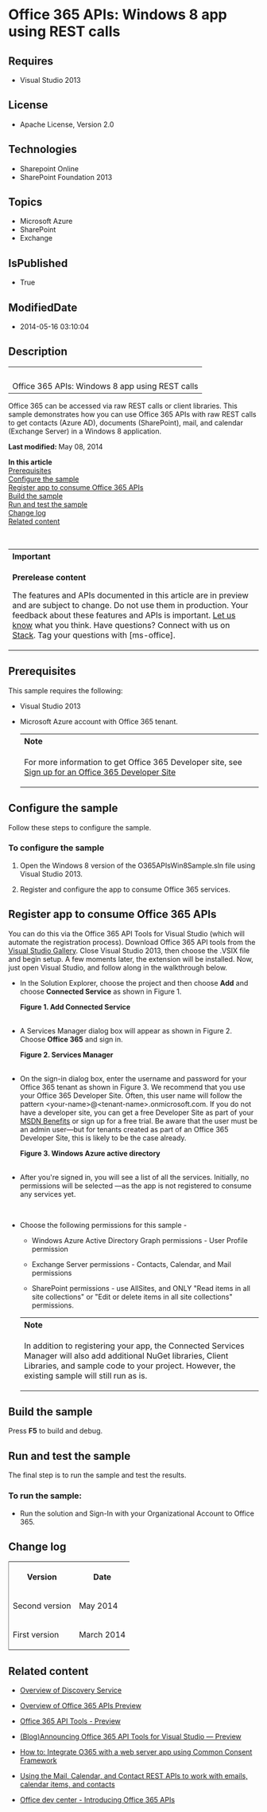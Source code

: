 # Office 365 APIs: Windows 8 app using REST calls
## Requires
* Visual Studio 2013
## License
* Apache License, Version 2.0
## Technologies
* Sharepoint Online
* SharePoint Foundation 2013
## Topics
* Microsoft Azure
* SharePoint
* Exchange
## IsPublished
* True
## ModifiedDate
* 2014-05-16 03:10:04
## Description

<div id="header">
<table id="bottomTable" cellspacing="0" cellpadding="0">
<tbody>
<tr id="headerTableRow1">
<td align="left"><span id="runningHeaderText">&nbsp;</span></td>
</tr>
<tr id="headerTableRow2">
<td align="left"><span id="nsrTitle">Office 365 APIs: Windows 8 app using REST calls</span></td>
</tr>
</tbody>
</table>
</div>
<div id="mainSection">
<div id="mainBody">
<div>
<p>Office 365 can be accessed via raw REST calls or client libraries. This sample demonstrates how you can use Office 365 APIs with raw REST calls to get contacts (Azure AD), documents (SharePoint), mail, and calendar (Exchange Server) in a Windows 8 application.</p>
</div>
<div>
<p><strong>Last modified: </strong>May 08, 2014</p>
<p><strong>In this article</strong> <br>
<a href="#sectionSection0">Prerequisites</a> <br>
<a href="#sectionSection1">Configure the sample</a> <br>
<a href="#sectionSection2">Register app to consume Office 365 APIs</a> <br>
<a href="#sectionSection3">Build the sample</a> <br>
<a href="#sectionSection4">Run and test the sample</a> <br>
<a href="#sectionSection5">Change log</a> <br>
<a href="#sectionSection6">Related content</a></p>
<p>&nbsp;</p>
<div>
<table cellspacing="0" cellpadding="0" width="100%">
<tbody>
<tr>
<th align="left"><strong>Important</strong> </th>
</tr>
<tr>
<td>
<p><strong>Prerelease content</strong></p>
<p>The features and APIs documented in this article are in preview and are subject to change. Do not use them in production. Your feedback about these features and APIs is important.
<a href="http://officespdev.uservoice.com/" target="_blank">Let us know</a> what you think. Have questions? Connect with us on
<a href="https://stackoverflow.com/users/login?returnurl=%2fquestions%2fask%3ftags%3dms-office%2cpreview" target="_blank">
Stack</a>. Tag your questions with [ms-office].</p>
</td>
</tr>
</tbody>
</table>
</div>
</div>
<h2>Prerequisites</h2>
<div id="sectionSection0">
<p>This sample requires the following:</p>
<ul>
<li>
<p>Visual Studio 2013</p>
</li><li>
<p>Microsoft Azure account with Office 365 tenant.</p>
<div>
<table cellspacing="0" cellpadding="0" width="100%">
<tbody>
<tr>
<th align="left"><strong>Note</strong> </th>
</tr>
<tr>
<td>
<p>For more information to get Office 365 Developer site, see <a href="http://msdn.microsoft.com/library/office/fp179924(v=office.15)" target="_blank">
Sign up for an Office 365 Developer Site</a></p>
</td>
</tr>
</tbody>
</table>
</div>
</li></ul>
</div>
<h2>Configure the sample</h2>
<div id="sectionSection1">
<p>Follow these steps to configure the sample.</p>
<h3>To configure the sample</h3>
<div>
<ol>
<li>
<p>Open the Windows 8 version of the O365APIsWin8Sample.sln file using Visual Studio 2013.</p>
</li><li>
<p>Register and configure the app to consume Office 365 services.</p>
</li></ol>
</div>
</div>
<h2>Register app to consume Office 365 APIs</h2>
<div id="sectionSection2">
<p>You can do this via the Office 365 API Tools for Visual Studio (which will automate the registration process). Download Office 365 API tools from the
<a href="http://visualstudiogallery.msdn.microsoft.com/7e947621-ef93-4de7-93d3-d796c43ba34f" target="_blank">
Visual Studio Gallery</a>. Close Visual Studio 2013, then choose the .VSIX file and begin setup. A few moments later, the extension will be installed. Now, just open Visual Studio, and follow along in the walkthrough below.</p>
<ul>
<li>
<p>In the Solution Explorer, choose the project and then choose <strong><span class="ui">Add</span></strong> and choose
<strong><span class="ui">Connected Service</span></strong> as shown in Figure 1.</p>
<strong>
<div class="caption">Figure 1. Add Connected Service</div>
</strong><br>
<img src="/site/view/file/114756/1/image.png" alt=""> </li><li>
<p>A Services Manager dialog box will appear as shown in Figure 2. Choose <strong>
<span class="ui">Office 365</span></strong> and sign in.</p>
<strong>
<div class="caption">Figure 2. Services Manager</div>
</strong><br>
<img src="/site/view/file/114757/1/image.png" alt=""> </li><li>
<p>On the sign-in dialog box, enter the username and password for your Office 365 tenant as shown in Figure 3. We recommend that you use your Office 365 Developer Site. Often, this user name will follow the pattern &lt;your-name&gt;@&lt;tenant-name&gt;.onmicrosoft.com.
 If you do not have a developer site, you can get a free Developer Site as part of your
<a href="http://msdn.microsoft.com/library/fp179924%28v=office.15%29.aspx" target="_blank">
MSDN Benefits</a> or sign up for a free trial. Be aware that the user must be an admin user&mdash;but for tenants created as part of an Office 365 Developer Site, this is likely to be the case already.</p>
<strong>
<div class="caption">Figure 3. Windows Azure active directory</div>
</strong><br>
<img src="/site/view/file/114758/1/image.png" alt=""> </li><li>
<p>After you're signed in, you will see a list of all the services. Initially, no permissions will be selected &mdash;as the app is not registered to consume any services yet.</p>
<p>&nbsp;</p>
</li><li>
<p>Choose the following permissions for this sample -</p>
<ul>
<li>
<p>Windows Azure Active Directory Graph permissions - User Profile permission</p>
</li><li>
<p>Exchange Server permissions - Contacts, Calendar, and Mail permissions</p>
</li><li>
<p>SharePoint permissions - use AllSites, and ONLY &quot;Read items in all site collections&quot; or &quot;Edit or delete items in all site collections&quot; permissions.</p>
</li></ul>
<div>
<table cellspacing="0" cellpadding="0" width="100%">
<tbody>
<tr>
<th align="left"><strong>Note</strong> </th>
</tr>
<tr>
<td>
<p>In addition to registering your app, the Connected Services Manager will also add additional NuGet libraries, Client Libraries, and sample code to your project. However, the existing sample will still run as is.</p>
</td>
</tr>
</tbody>
</table>
</div>
</li></ul>
</div>
<h2>Build the sample</h2>
<div id="sectionSection3">
<p>Press <strong><span class="ui">F5</span></strong> to build and debug.</p>
</div>
<h2>Run and test the sample</h2>
<div id="sectionSection4">
<p>The final step is to run the sample and test the results.</p>
<h3>To run the sample:</h3>
<div>
<ul>
<li>
<p>Run the solution and Sign-In with your Organizational Account to Office 365.</p>
</li></ul>
</div>
</div>
<h2>Change log</h2>
<div id="sectionSection5"><strong>
<div class="caption"></div>
</strong>
<div>
<table cellspacing="2" cellpadding="5" width="50%" frame="lhs">
<tbody>
<tr>
<th>
<p>Version</p>
</th>
<th>
<p>Date</p>
</th>
</tr>
<tr>
<td>
<p>Second version</p>
</td>
<td>
<p>May 2014</p>
</td>
</tr>
<tr>
<td>
<p>First version</p>
</td>
<td>
<p>March 2014</p>
</td>
</tr>
</tbody>
</table>
</div>
</div>
<h2>Related content</h2>
<div id="sectionSection6">
<ul>
<li>
<p><a href="http://msdn.microsoft.com/en-us/library/d93d8591-c312-470a-b5f2-fa7a0fd57021" target="_blank">Overview of Discovery Service</a></p>
</li><li>
<p><a href="http://msdn.microsoft.com/EN-US/library/office/376090cb-f038-4b93-bddf-231403dc4a09" target="_blank">Overview of Office 365 APIs Preview</a></p>
</li><li>
<p><a href="http://visualstudiogallery.msdn.microsoft.com/7e947621-ef93-4de7-93d3-d796c43ba34f" target="_blank">Office 365 API Tools - Preview</a></p>
</li><li>
<p><a href="http://blogs.msdn.com/b/officeapps/archive/2014/03/12/announcing-office-365-api-tools-for-visual-studio-preview.aspx" target="_blank">(Blog)Announcing Office 365 API Tools for Visual Studio &mdash; Preview</a></p>
</li><li>
<p><a href="http://msdn.microsoft.com/en-us/library/office/dn605894.aspx" target="_blank">How to: Integrate O365 with a web server app using Common Consent Framework</a></p>
</li><li>
<p><a href="http://msdn.microsoft.com/en-us/library/office/dn605896.aspx" target="_blank">Using the Mail, Calendar, and Contact REST APIs to work with emails, calendar items, and contacts
</a></p>
</li><li>
<p><a href="http://msdn.microsoft.com/en-us/office/aa905340" target="_blank">Office dev center - Introducing Office 365 APIs</a></p>
</li></ul>
</div>
</div>
</div>
<p>&nbsp;</p>
